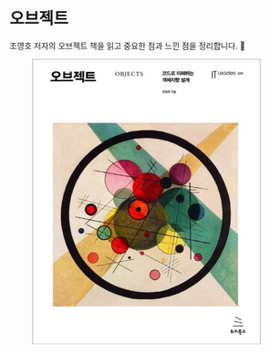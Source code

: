 # 오브젝트

조영호 저자의 오브젝트 책을 읽고 중요한 점과 느낀 점을 정리합니다. 🐾

<figure><img src="../../.gitbook/assets/image (19) (1) (1) (2).png" alt=""><figcaption></figcaption></figure>
